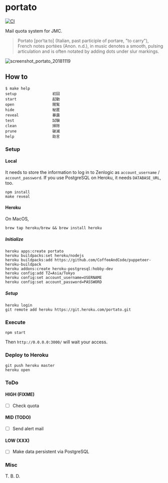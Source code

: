# portato

[![CI](https://github.com/sforzando/portato/actions/workflows/ci.yml/badge.svg)](https://github.com/sforzando/portato/actions/workflows/ci.yml)

Mail quota system for JMC.

> Portato [porˈtaːto] (Italian, past participle of portare, "to carry"), French notes portées (Anon. n.d.), in music denotes a smooth, pulsing articulation and is often notated by adding dots under slur markings.

![screenshot_portato_20181119](https://user-images.githubusercontent.com/32637762/48684910-4745b400-ebf7-11e8-88c1-2f9a164d9d4f.png)

## How to

```shell
$ make help
setup                初回
start                起動
open                 閲覧
hide                 秘匿
reveal               暴露
test                 試験
clean                掃除
prune                破滅
help                 助言
```

### Setup

#### Local

It needs to store the information to log in to Zenlogic as `account_username` / `account_password`.
If you use PostgreSQL on Heroku, it needs `DATABASE_URL`, too.

```shell
npm install
make reveal
```

#### Heroku

On MacOS,

```shell
brew tap heroku/brew && brew install heroku
```

##### Initialize

```shell
heroku apps:create portato
heroku buildpacks:set heroku/nodejs
heroku buildpacks:add https://github.com/CoffeeAndCode/puppeteer-heroku-buildpack
heroku addons:create heroku-postgresql:hobby-dev
heroku config:add TZ=Asia/Tokyo
heroku config:set account_username=USERNAME
heroku config:set account_password=PASSWORD
```

##### Setup

```shell
heroku login
git remote add heroku https://git.heroku.com/portato.git
```

### Execute

```shell
npm start
```

Then `http://0.0.0.0:3000/` will wait your access.

### Deploy to Heroku

```shell
git push heroku master
heroku open
```

### ToDo

#### HIGH (FIXME)

- [ ] Check quota

#### MID (TODO)

- [ ] Send alert mail

#### LOW (XXX)

- [ ] Make data persistent via PostgreSQL

### Misc

T. B. D.
